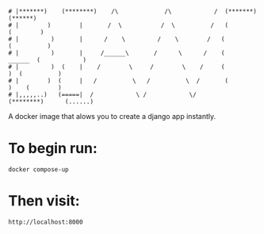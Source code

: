     # |*******)    (********)    /\             /\            /  (*******)       (******)
    # |        )        |       /  \           /  \          /   (              (        )
    # |         )       |      /    \         /    \        /   (              (          )
    # |         )       |     /______\       /      \      /    (     ______  (            )
    # |         )  (    |    /        \     /        \    /     (           )  (          )
    # |        )  (     |   /          \   /          \  /       (         )    (        )
    # |,,,,,..)   (=====|  /            \ /            \/        (********)      (......)

A docker image that alows you to create a django app instantly.

# To begin run:

    docker compose-up

# Then visit:

    http://localhost:8000